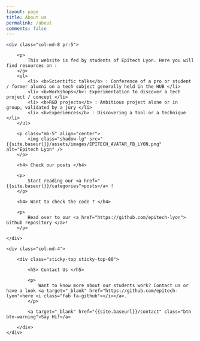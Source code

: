 ```yaml
---
layout: page
title: About us
permalink: /about
comments: false
---
```


<div class="row justify-content-between">

    <div class="col-md-8 pr-5">

        <p>
            This website is fed by students of Epitech Lyon. Here you will find resources on :
        </p>
        <ul>
            <li> <b>Scientific talks</b> : Conference of a pro or student / former alumni on a tech subject generally held in the HUB </li>
            <li> <b>Workshops</b>: Experimentation to discover a tech project / concept </li>
            <li> <b>R&D projects</b> : Ambitious project alone or in group, validated by a jury </li>
            <li> <b>Experiences</b> : Discovering a tool or a technique </li>
        </ul>

        <p class="mb-5" align="center">
            <img class="shadow-lg" src="{{site.baseurl}}/assets/images/EPITECH_AVATAR_FB_LYON.png" alt="Epitech Lyon" />
        </p>

        <h4> Check our posts </h4>

        <p>
            Start reading our <a href="{{site.baseurl}}/categories">posts</a> !
        </p>

        <h4> Want to check the code ? </h4>
        
        <p>
            Head over to our <a href="https://github.com/epitech-lyon"> Github repository </a>!
        </p>

    </div>

    <div class="col-md-4">

        <div class="sticky-top sticky-top-80">

            <h5> Contact Us </h5>

            <p>
                Want to know more about our students work? Contact us or have a look <a target="_blank" href="https://github.com/epitech-lyon">here <i class="fab fa-github"></i></a>.
            </p>

            <a target="_blank" href="{{site.baseurl}}/contact" class="btn btn-warning">Say Hi!</a>

        </div>
    </div>

</div>
